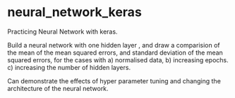 # neural_network_keras
Practicing Neural Network with keras. 

Build a neural network with one hidden layer , and draw a comparision of  the mean of the mean squared errors, and standard deviation of the mean squared errors, 
for the cases with 
a) normalised data, 
b) increasing epochs. 
c) increasing the number of hidden layers. 

Can demonstrate the effects of hyper parameter tuning and changing the architecture of the neural network.
